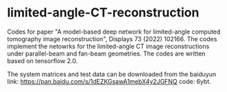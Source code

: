 # limited-angle-CT-reconstruction
Codes for paper "A model-based deep network for limited-angle computed tomography image reconstruction", Displays 73 (2022) 102166.
The codes implement the netowrks for the limited-angle CT image reconstructions under parallel-beam and fan-beam geometries.
The codes are written based on tensorflow 2.0.

The system matrices and test data can be downloaded from the baiduyun link: https://pan.baidu.com/s/1dEZKGsawA1mebX4y2JGFNQ code: 6ybt.
